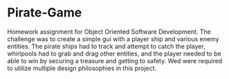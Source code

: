 # Pirate-Game
Homework assignment for Object Oriented Software Development. The challenge was to create a simple gui with a player ship and various enemy entities. The pirate ships had to track and attempt to catch the player, whirlpools had to grab and drag other entities, and the player needed to be able to win by securing a treasure and getting to safety.  Wed were required to utilize multiple design philosophies in this project.
